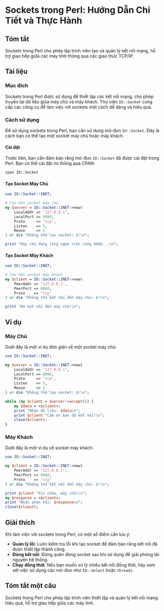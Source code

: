 <!--
Meta Description: # Sockets trong Perl: Hướng Dẫn Chi Tiết và Thực Hành ## Tóm tắt Sockets trong Perl cho phép lập trình viên tạo và quản lý kết nối mạng, hỗ trợ giao t...
Meta Keywords: socket, máy, perl, chủ, kết
-->

# Sockets trong Perl: Hướng Dẫn Chi Tiết và Thực Hành

## Tóm tắt
Sockets trong Perl cho phép lập trình viên tạo và quản lý kết nối mạng, hỗ trợ giao tiếp giữa các máy tính thông qua các giao thức TCP/IP.

## Tài liệu
### Mục đích
Sockets trong Perl được sử dụng để thiết lập các kết nối mạng, cho phép truyền tải dữ liệu giữa máy chủ và máy khách. Thư viện `IO::Socket` cung cấp các công cụ để làm việc với sockets một cách dễ dàng và hiệu quả.

### Cách sử dụng
Để sử dụng sockets trong Perl, bạn cần sử dụng mô-đun `IO::Socket`. Đây là cách bạn có thể tạo một socket máy chủ hoặc máy khách.

#### Cài đặt
Trước tiên, bạn cần đảm bảo rằng mô-đun `IO::Socket` đã được cài đặt trong Perl. Bạn có thể cài đặt nó thông qua CPAN:

```bash
cpan IO::Socket
```

#### Tạo Socket Máy Chủ
```perl
use IO::Socket::INET;

# Tạo một socket máy chủ
my $server = IO::Socket::INET->new(
    LocalAddr => '127.0.0.1',
    LocalPort => 8080,
    Proto     => 'tcp',
    Listen    => 5,
    Reuse     => 1
) or die "Không thể tạo socket: $!\n";

print "Máy chủ đang lắng nghe trên cổng 8080...\n";
```

#### Tạo Socket Máy Khách
```perl
use IO::Socket::INET;

# Tạo một socket máy khách
my $client = IO::Socket::INET->new(
    PeerAddr => '127.0.0.1',
    PeerPort => 8080,
    Proto    => 'tcp'
) or die "Không thể kết nối đến máy chủ: $!\n";

print "Đã kết nối đến máy chủ!\n";
```

## Ví dụ
### Máy Chủ
Dưới đây là một ví dụ đơn giản về một socket máy chủ:
```perl
use IO::Socket::INET;

my $server = IO::Socket::INET->new(
    LocalAddr => '127.0.0.1',
    LocalPort => 8080,
    Proto     => 'tcp',
    Listen    => 5,
    Reuse     => 1
) or die "Không thể tạo socket: $!\n";

while (my $client = $server->accept()) {
    my $data = <$client>;
    print "Nhận dữ liệu: $data\n";
    print $client "Cảm ơn bạn đã kết nối!\n";
    close($client);
}
```

### Máy Khách
Dưới đây là một ví dụ về socket máy khách:
```perl
use IO::Socket::INET;

my $client = IO::Socket::INET->new(
    PeerAddr => '127.0.0.1',
    PeerPort => 8080,
    Proto    => 'tcp'
) or die "Không thể kết nối đến máy chủ: $!\n";

print $client "Xin chào, máy chủ!\n";
my $response = <$client>;
print "Nhận phản hồi: $response\n";
close($client);
```

## Giải thích
Khi làm việc với sockets trong Perl, có một số điểm cần lưu ý:
- **Quản lý lỗi**: Luôn kiểm tra lỗi khi tạo socket để đảm bảo rằng kết nối đã được thiết lập thành công.
- **Đóng kết nối**: Đừng quên đóng socket sau khi sử dụng để giải phóng tài nguyên hệ thống.
- **Chạy đồng thời**: Nếu bạn muốn xử lý nhiều kết nối đồng thời, hãy xem xét việc sử dụng các mô-đun như `IO::Select` hoặc `threads`.

## Tóm tắt một câu
Sockets trong Perl cho phép lập trình viên thiết lập và quản lý kết nối mạng hiệu quả, hỗ trợ giao tiếp giữa các máy tính.